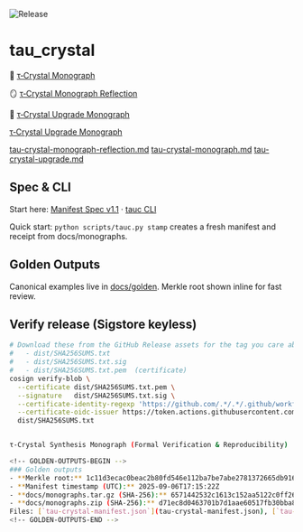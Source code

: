 ![Release](https://img.shields.io/github/v/release/towre676-cloud/tau_crystal?include_prereleases&sort=semver)

# tau_crystal
📄 [τ‑Crystal Monograph](docs/monographs/τ-crystal-monograph.md)

🪞 [τ‑Crystal Monograph Reflection](docs/monographs/τ-crystal-monograph-reflection.md)

📜 [τ‑Crystal Upgrade Monograph](docs/monographs/τ-crystal-upgrade.md)

[τ‑Crystal Upgrade Monograph](docs/monographs/tau-crystal-upgrade.md)

[tau-crystal-monograph-reflection.md](docs/monographs/tau-crystal-monograph-reflection.md)
[tau-crystal-monograph.md](docs/monographs/tau-crystal-monograph.md)
[tau-crystal-upgrade.md](docs/monographs/tau-crystal-upgrade.md)

## Spec & CLI

Start here: [Manifest Spec v1.1](docs/specs/manifest-v1.1.md) · [tauc CLI](scripts/tauc.py)

Quick start: `python scripts/tauc.py stamp` creates a fresh manifest and receipt from docs/monographs.

## Golden Outputs

Canonical examples live in [docs/golden](docs/golden). Merkle root shown inline for fast review.

## Verify release (Sigstore keyless)
```bash
# Download these from the GitHub Release assets for the tag you care about:
#   - dist/SHA256SUMS.txt
#   - dist/SHA256SUMS.txt.sig
#   - dist/SHA256SUMS.txt.pem  (certificate)
cosign verify-blob \
  --certificate dist/SHA256SUMS.txt.pem \
  --signature   dist/SHA256SUMS.txt.sig \
  --certificate-identity-regexp 'https://github.com/.*/.*/.github/workflows/release.yml@refs/tags/.*' \
  --certificate-oidc-issuer https://token.actions.githubusercontent.com \
  dist/SHA256SUMS.txt


τ-Crystal Synthesis Monograph (Formal Verification & Reproducibility)

<!-- GOLDEN-OUTPUTS-BEGIN -->
### Golden outputs
- **Merkle root:** 1c11d3ecac0beac2b80fd546e112ba7be7abe2781372665db91684f63270928f
- **Manifest timestamp (UTC):** 2025-09-06T17:15:22Z
- **docs/monographs.tar.gz (SHA-256):** 6571442532c1613c152aa5122c0ff267e8754d79bccf4bcc66c9cae32e5d3916
- **docs/monographs.zip (SHA-256):** d71ec8d0463701b7d1aae60517fb30bba8ac8b89106adf4689b6d6d72a9304d9
Files: [`tau-crystal-manifest.json`](tau-crystal-manifest.json), [`tau-crystal-receipt.json`](tau-crystal-receipt.json)
<!-- GOLDEN-OUTPUTS-END -->
